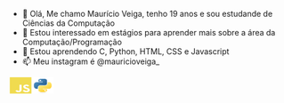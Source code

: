 - 👋 Olá, Me chamo Maurício Veiga, tenho 19 anos e sou estudande de Ciências da Computação
- 👀 Estou interessado em estágios para aprender mais sobre a área da Computação/Programação
- 🌱 Estou aprendendo C, Python, HTML, CSS e Javascript
- 📫 Meu instagram é @mauricioveiga_  

<img align="center" alt="Rafa-Js" height="30" width="40" src="https://raw.githubusercontent.com/devicons/devicon/master/icons/javascript/javascript-plain.svg" style="max-width: 100%;"><img align="center" alt="Rafa-Python" height="30" width="40" src="https://raw.githubusercontent.com/devicons/devicon/master/icons/python/python-original.svg" style="max-width: 100%;">
